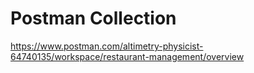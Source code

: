 # Postman Collection

https://www.postman.com/altimetry-physicist-64740135/workspace/restaurant-management/overview
